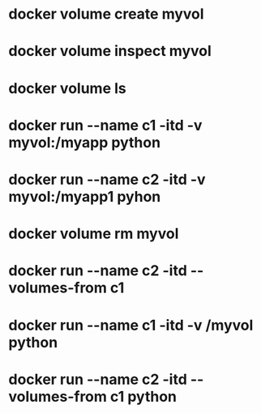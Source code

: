 # docker volume create myvol
# docker volume inspect myvol
# docker volume ls
# docker run --name c1 -itd -v myvol:/myapp python
# docker run --name c2 -itd -v myvol:/myapp1 pyhon
# docker volume rm myvol
# docker run --name c2 -itd --volumes-from c1 
# docker run --name c1 -itd -v /myvol python
# docker run --name c2 -itd --volumes-from c1 python
